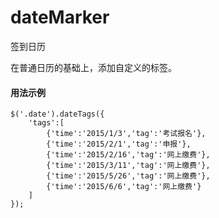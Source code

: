 # dateMarker
签到日历


在普通日历的基础上，添加自定义的标签。

#### 用法示例
    $('.date').dateTags({
        'tags':[
            {'time':'2015/1/3','tag':'考试报名'},
            {'time':'2015/2/1','tag':'申报'},
            {'time':'2015/2/16','tag':'网上缴费'},
            {'time':'2015/3/11','tag':'网上缴费'},
            {'time':'2015/5/26','tag':'网上缴费'},
            {'time':'2015/6/6','tag':'网上缴费'}
        ]
    });
